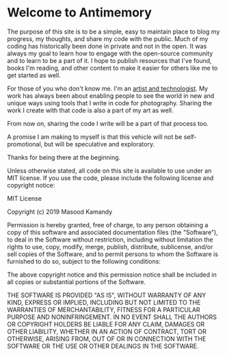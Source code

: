 # Welcome to Antimemory

The purpose of this site is to be a simple, easy to maintain place to blog my progress, my thoughts, and share my code with the public. Much of my coding has historically been done in private and not in the open. It was always my goal to learn how to engage with the open-source community and to learn to be a part of it. I hope to publish resources that I've found, books I'm reading, and other content to make it easier for others like me to get started as well.

For those of you who don't know me. I'm an [artist and technologist](http://www.masoodkamandy). My work has always been about enabling people to see the world in new and unique ways using tools that I write in code for photography. Sharing the work I create with that code is also a part of my art as well.

From now on, sharing the code I write will be a part of that process too.

A promise I am making to myself is that this vehicle will not be self-promotional, but will be speculative and exploratory.

Thanks for being there at the beginning.

Unless otherwise stated, all code on this site is available to use under an MIT license. If you use the code, please include the following license and copyright notice:

MIT License

Copyright (c) 2019 Masood Kamandy

Permission is hereby granted, free of charge, to any person obtaining a copy
of this software and associated documentation files (the "Software"), to deal
in the Software without restriction, including without limitation the rights
to use, copy, modify, merge, publish, distribute, sublicense, and/or sell
copies of the Software, and to permit persons to whom the Software is
furnished to do so, subject to the following conditions:

The above copyright notice and this permission notice shall be included in all
copies or substantial portions of the Software.

THE SOFTWARE IS PROVIDED "AS IS", WITHOUT WARRANTY OF ANY KIND, EXPRESS OR
IMPLIED, INCLUDING BUT NOT LIMITED TO THE WARRANTIES OF MERCHANTABILITY,
FITNESS FOR A PARTICULAR PURPOSE AND NONINFRINGEMENT. IN NO EVENT SHALL THE
AUTHORS OR COPYRIGHT HOLDERS BE LIABLE FOR ANY CLAIM, DAMAGES OR OTHER
LIABILITY, WHETHER IN AN ACTION OF CONTRACT, TORT OR OTHERWISE, ARISING FROM,
OUT OF OR IN CONNECTION WITH THE SOFTWARE OR THE USE OR OTHER DEALINGS IN THE
SOFTWARE.
